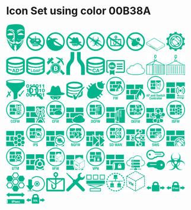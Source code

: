 # Icon Set using color 00B38A

<img src='Anon01.svg' alt='Anon01.svg' width='50px' />
<img src='Anti-Botnet02.svg' alt='Anti-Botnet02.svg' width='50px' />
<img src='Anti-Flood02.svg' alt='Anti-Flood02.svg' width='50px' />
<img src='Anti-Intrusion02.svg' alt='Anti-Intrusion02.svg' width='50px' />
<img src='Anti-Malware02.svg' alt='Anti-Malware02.svg' width='50px' />
<img src='Anti-Spam02.svg' alt='Anti-Spam02.svg' width='50px' />
<img src='Anti-Vuln02.svg' alt='Anti-Vuln02.svg' width='50px' />
<img src='appliance01.svg' alt='appliance01.svg' width='50px' />
<img src='AppSec01.svg' alt='AppSec01.svg' width='50px' />
<img src='Auth-AD01.svg' alt='Auth-AD01.svg' width='50px' />
<img src='Auth-LDAP01.svg' alt='Auth-LDAP01.svg' width='50px' />
<img src='BitcoinMine01.svg' alt='BitcoinMine01.svg' width='50px' />
<img src='Bottleneck01.svg' alt='Bottleneck01.svg' width='50px' />
<img src='Cert-CA01.svg' alt='Cert-CA01.svg' width='50px' />
<img src='Cert-SSL01.svg' alt='Cert-SSL01.svg' width='50px' />
<img src='cloud01.svg' alt='cloud01.svg' width='50px' />
<img src='container01.svg' alt='container01.svg' width='50px' />
<img src='container02.svg' alt='container02.svg' width='50px' />
<img src='ContentFilter01.svg' alt='ContentFilter01.svg' width='50px' />
<img src='ContentInspect01.svg' alt='ContentInspect01.svg' width='50px' />
<img src='Criminal01.svg' alt='Criminal01.svg' width='50px' />
<img src='DB-Sec01.svg' alt='DB-Sec01.svg' width='50px' />
<img src='Exploit01.svg' alt='Exploit01.svg' width='50px' />
<img src='FW02.svg' alt='FW02.svg' width='50px' />
<img src='FW03.svg' alt='FW03.svg' width='50px' />
<img src='FW-APcontrol02.svg' alt='FW-APcontrol02.svg' width='50px' />
<img src='FW-APcontrol03.svg' alt='FW-APcontrol03.svg' width='50px' />
<img src='FW-Carrier02.svg' alt='FW-Carrier02.svg' width='50px' />
<img src='FW-Carrier03.svg' alt='FW-Carrier03.svg' width='50px' />
<img src='FW-Cloud02.svg' alt='FW-Cloud02.svg' width='50px' />
<img src='FW-Cloud03.svg' alt='FW-Cloud03.svg' width='50px' />
<img src='FW-DC02.svg' alt='FW-DC02.svg' width='50px' />
<img src='FW-DC03.svg' alt='FW-DC03.svg' width='50px' />
<img src='FW-Dist02.svg' alt='FW-Dist02.svg' width='50px' />
<img src='FW-Dist03.svg' alt='FW-Dist03.svg' width='50px' />
<img src='FW-IntSeg02.svg' alt='FW-IntSeg02.svg' width='50px' />
<img src='FW-IntSeg03.svg' alt='FW-IntSeg03.svg' width='50px' />
<img src='FW-IPS02.svg' alt='FW-IPS02.svg' width='50px' />
<img src='FW-IPS03.svg' alt='FW-IPS03.svg' width='50px' />
<img src='FW-NextGen02.svg' alt='FW-NextGen02.svg' width='50px' />
<img src='FW-NextGen03.svg' alt='FW-NextGen03.svg' width='50px' />
<img src='FW-SDWAN02.svg' alt='FW-SDWAN02.svg' width='50px' />
<img src='FW-SDWAN03.svg' alt='FW-SDWAN03.svg' width='50px' />
<img src='FW-SWG02.svg' alt='FW-SWG02.svg' width='50px' />
<img src='FW-SWG03.svg' alt='FW-SWG03.svg' width='50px' />
<img src='FW-UTM01.svg' alt='FW-UTM01.svg' width='50px' />
<img src='FW-UTM03.svg' alt='FW-UTM03.svg' width='50px' />
<img src='FW-Virt01.svg' alt='FW-Virt01.svg' width='50px' />
<img src='FW-Virt03.svg' alt='FW-Virt03.svg' width='50px' />
<img src='FW-VPN02.svg' alt='FW-VPN02.svg' width='50px' />
<img src='FW-VPN03.svg' alt='FW-VPN03.svg' width='50px' />
<img src='hosted01.svg' alt='hosted01.svg' width='50px' />
<img src='Key01.svg' alt='Key01.svg' width='50px' />
<img src='Malware01.svg' alt='Malware01.svg' width='50px' />
<img src='Segmentation01.svg' alt='Segmentation01.svg' width='50px' />
<img src='software01.svg' alt='software01.svg' width='50px' />
<img src='SPAM01.svg' alt='SPAM01.svg' width='50px' />
<img src='Troubleshoot01.svg' alt='Troubleshoot01.svg' width='50px' />
<img src='VDOM01.svg' alt='VDOM01.svg' width='50px' />
<img src='VLAN02.svg' alt='VLAN02.svg' width='50px' />
<img src='vm01.svg' alt='vm01.svg' width='50px' />
<img src='VPN01.svg' alt='VPN01.svg' width='50px' />
<img src='VPN-IPSEC01.svg' alt='VPN-IPSEC01.svg' width='50px' />
<img src='VPN-IPSEC-Tun01.svg' alt='VPN-IPSEC-Tun01.svg' width='50px' />
<img src='VPN-SSL01.svg' alt='VPN-SSL01.svg' width='50px' />
